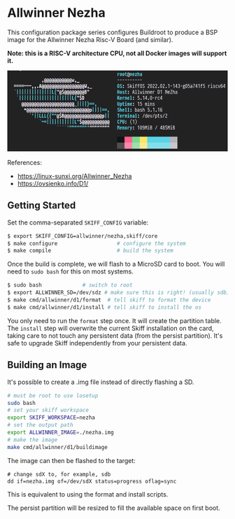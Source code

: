 # Allwinner Nezha

This configuration package series configures Buildroot to produce a BSP image for the
Allwinner Nezha Risc-V Board (and similar).

**Note: this is a RISC-V architecture CPU, not all Docker images will support it.**

![](../../../resources/images/nezha-screenshot.png)

References:

 - https://linux-sunxi.org/Allwinner_Nezha
 - https://ovsienko.info/D1/

## Getting Started

Set the comma-separated `SKIFF_CONFIG` variable:

```sh
$ export SKIFF_CONFIG=allwinner/nezha,skiff/core
$ make configure                   # configure the system
$ make compile                     # build the system
```

Once the build is complete, we will flash to a MicroSD card to boot. You will
need to `sudo bash` for this on most systems.

```sh
$ sudo bash             # switch to root
$ export ALLWINNER_SD=/dev/sdz # make sure this is right! (usually sdb)
$ make cmd/allwinner/d1/format  # tell skiff to format the device
$ make cmd/allwinner/d1/install # tell skiff to install the os
```

You only need to run the `format` step once. It will create the partition table.
The `install` step will overwrite the current Skiff installation on the card,
taking care to not touch any persistent data (from the persist partition). It's
safe to upgrade Skiff independently from your persistent data.
 
## Building an Image

It's possible to create a .img file instead of directly flashing a SD.

```sh
# must be root to use losetup
sudo bash
# set your skiff workspace
export SKIFF_WORKSPACE=nezha
# set the output path
export ALLWINNER_IMAGE=./nezha.img
# make the image
make cmd/allwinner/d1/buildimage
```

The image can then be flashed to the target:

```
# change sdX to, for example, sdb
dd if=nezha.img of=/dev/sdX status=progress oflag=sync
```

This is equivalent to using the format and install scripts.

The persist partition will be resized to fill the available space on first boot.
